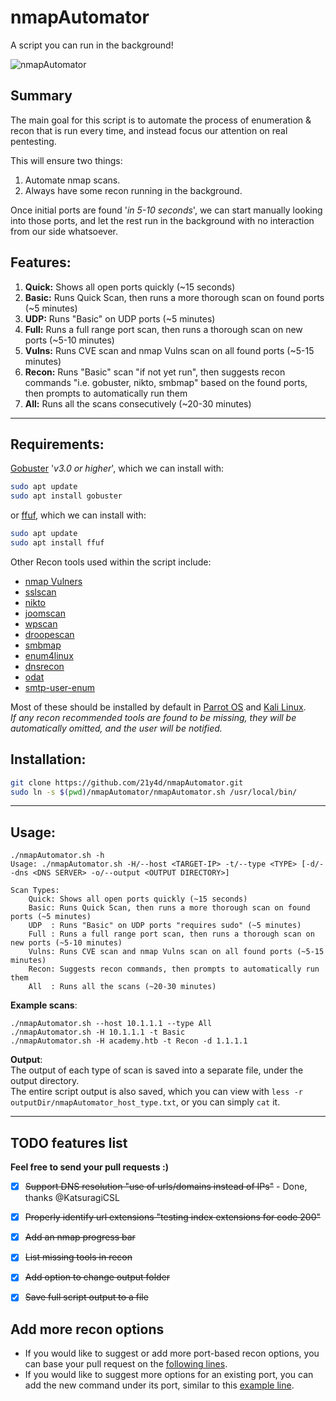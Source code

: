 # nmapAutomator

A script you can run in the background!
  
![nmapAutomator](https://i.imgur.com/3cMJIPr.gif)
  
## Summary

The main goal for this script is to automate the process of enumeration & recon that is run every time, and instead focus our attention on real pentesting.  
  
This will ensure two things:  
1. Automate nmap scans. 
2. Always have some recon running in the background. 

Once initial ports are found '*in 5-10 seconds*', we can start manually looking into those ports, and let the rest run in the background with no interaction from our side whatsoever.  
  
  
## Features:
1. **Quick:** Shows all open ports quickly (~15 seconds)  
2. **Basic:** Runs Quick Scan, then runs a more thorough scan on found ports (~5 minutes)  
3. **UDP:** Runs "Basic" on UDP ports (~5 minutes)  
4. **Full:** Runs a full range port scan, then runs a thorough scan on new ports (~5-10 minutes)  
5. **Vulns:** Runs CVE scan and nmap Vulns scan on all found ports (~5-15 minutes)  
6. **Recon:** Runs "Basic" scan "if not yet run", then suggests recon commands "i.e. gobuster, nikto, smbmap" based on the found ports, then prompts to automatically run them  
7. **All:** Runs all the scans consecutively (~20-30 minutes)  

  -----
  
## Requirements:
[Gobuster](https://github.com/OJ/gobuster) '*v3.0 or higher*', which we can install with:  
```bash
sudo apt update
sudo apt install gobuster
```

or [ffuf](https://github.com/ffuf/ffuf), which we can install with:
```bash
sudo apt update
sudo apt install ffuf
```

Other Recon tools used within the script include:
* [nmap Vulners](https://github.com/vulnersCom/nmap-vulners)
* [sslscan](https://github.com/rbsec/sslscan)
* [nikto](https://github.com/sullo/nikto)
* [joomscan](https://github.com/rezasp/joomscan)
* [wpscan](https://github.com/wpscanteam/wpscan)
* [droopescan](https://github.com/droope/droopescan)
* [smbmap](https://github.com/ShawnDEvans/smbmap)
* [enum4linux](https://github.com/portcullislabs/enum4linux)
* [dnsrecon](https://github.com/darkoperator/dnsrecon)
* [odat](https://github.com/quentinhardy/odat)
* [smtp-user-enum](https://github.com/pentestmonkey/smtp-user-enum)
  
Most of these should be installed by default in [Parrot OS](https://www.parrotsec.org) and [Kali Linux](https://www.kali.org).  
*If any recon recommended tools are found to be missing, they will be automatically omitted, and the user will be notified.*
  
## Installation:
```bash
git clone https://github.com/21y4d/nmapAutomator.git
sudo ln -s $(pwd)/nmapAutomator/nmapAutomator.sh /usr/local/bin/
```

-----

## Usage:
```
./nmapAutomator.sh -h
Usage: ./nmapAutomator.sh -H/--host <TARGET-IP> -t/--type <TYPE> [-d/--dns <DNS SERVER> -o/--output <OUTPUT DIRECTORY>]

Scan Types:
	Quick: Shows all open ports quickly (~15 seconds)
	Basic: Runs Quick Scan, then runs a more thorough scan on found ports (~5 minutes)
	UDP  : Runs "Basic" on UDP ports "requires sudo" (~5 minutes)
	Full : Runs a full range port scan, then runs a thorough scan on new ports (~5-10 minutes)
	Vulns: Runs CVE scan and nmap Vulns scan on all found ports (~5-15 minutes)
	Recon: Suggests recon commands, then prompts to automatically run them
	All  : Runs all the scans (~20-30 minutes)
```

**Example scans**:
```
./nmapAutomator.sh --host 10.1.1.1 --type All
./nmapAutomator.sh -H 10.1.1.1 -t Basic
./nmapAutomator.sh -H academy.htb -t Recon -d 1.1.1.1
```

**Output**:  
The output of each type of scan is saved into a separate file, under the output directory.  
The entire script output is also saved, which you can view with `less -r outputDir/nmapAutomator_host_type.txt`, or you can simply `cat` it.

------

## TODO features list
**Feel free to send your pull requests :)**
- [x] ~~Support DNS resolution "use of urls/domains instead of IPs"~~ - Done, thanks @KatsuragiCSL
- [x] ~~Properly identify url extensions "testing index extensions for code 200"~~
- [x] ~~Add an nmap progress bar~~
- [x] ~~List missing tools in recon~~
- [x] ~~Add option to change output folder~~
- [x] ~~Save full script output to a file~~


## Add more recon options
- If you would like to suggest or add more port-based recon options, you can base your pull request on the [following lines](https://github.com/21y4d/nmapAutomator/blob/17377bb42e0b2e99bd7d4b20efc878a0a0051025/nmapAutomator.sh#L422-L428).
- If you would like to suggest more options for an existing port, you can add the new command under its port, similar to this [example line](https://github.com/21y4d/nmapAutomator/blob/17377bb42e0b2e99bd7d4b20efc878a0a0051025/nmapAutomator.sh#L447).
